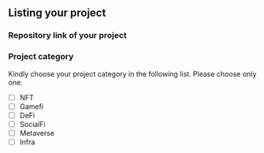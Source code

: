 ## Listing your project

### Repository link of your project

### Project category
Kindly choose your project category in the following list. Please choose only one.

- [ ] NFT
- [ ] Gamefi
- [ ] DeFi
- [ ] SocialFi
- [ ] Metaverse
- [ ] Infra
